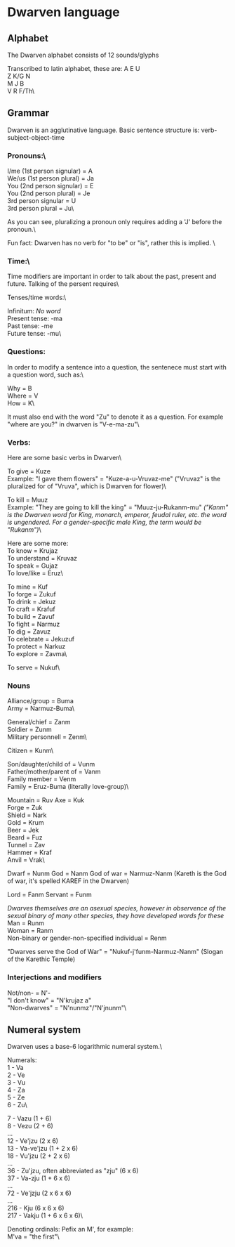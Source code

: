 

# Dwarven language 

## Alphabet

The Dwarven alphabet consists of 12 sounds/glyphs

Transcribed to latin alphabet, these are:
A E U\
Z K/G N\
M J B\
V R F/Th\

## Grammar
Dwarven is an agglutinative language. Basic sentence structure is: verb-subject-object-time

### Pronouns:\

I/me (1st person signular) = A\
We/us (1st person plural) = Ja\
You (2nd person signular) = E\
You (2nd person plural) = Je\
3rd person signular = U\
3rd person plural = Ju\

As you can see, pluralizing a pronoun only requires adding a 'J' before the pronoun.\

Fun fact: Dwarven has no verb for "to be" or "is", rather this is implied.  \

### Time:\

Time modifiers are important in order to talk about the past, present and future. Talking of the persent requires\

Tenses/time words:\

Infinitum: *No word*\
Present tense: -ma\
Past tense: -me\
Future tense: -mu\

### Questions:

In order to modify a sentence into a question, the sentenece must start with a question word, such as:\

Why = B\
Where = V\
How = K\

It must also end with the word "Zu" to denote it as a question. For example "where are you?" in dwarven is "V-e-ma-zu"\

### Verbs:

Here are some basic verbs in Dwarven\

To give = Kuze\
Example: "I gave them flowers" = "Kuze-a-u-Vruvaz-me" ("Vruvaz" is the pluralized for of "Vruva", which is Dwarven for flower)\

To kill = Muuz\
Example: "They are going to kill the king" = "Muuz-ju-Rukanm-mu" *("Kanm" is the Dwarven word for King, monarch, emperor, feudal ruler, etc. the word is ungendered. For a gender-specific male King, the term would be "Rukanm")*\

Here are some more:\
To know = Krujaz\
To understand = Kruvaz\
To speak = Gujaz\
To love/like = Eruz\

To mine = Kuf\
To forge = Zukuf\
To drink = Jekuz\
To craft = Krafuf\
To build = Zavuf\
To fight = Narmuz\
To dig = Zavuz\
To celebrate = Jekuzuf\
To protect = Narkuz\
To explore = Zavma\

To serve = Nukuf\

### Nouns

Alliance/group = Buma\
Army = Narmuz-Buma\

General/chief = Zanm\
Soldier = Zunm\
Military personnell = Zenm\

Citizen = Kunm\

Son/daughter/child of = Vunm\
Father/mother/parent of = Vanm\
Family member = Venm\
Family = Eruz-Buma (literally love-group)\

Mountain = Ruv
Axe = Kuk\
Forge = Zuk\
Shield = Nark\
Gold = Krum\
Beer = Jek\
Beard = Fuz\
Tunnel = Zav\
Hammer = Kraf\
Anvil = Vrak\

Dwarf = Nunm
God = Nanm
God of war = Narmuz-Nanm (Kareth is the God of war, it's spelled KAREF in the Dwarven)

Lord = Fanm
Servant = Funm

*Dwarves themselves are an asexual species, however in observence of the sexual binary of many other species, they have developed words for these*\
Man = Runm\
Woman = Ranm\
Non-binary or gender-non-specified individual = Renm



"Dwarves serve the God of War" = "Nukuf-j'funm-Narmuz-Nanm" (Slogan of the Karethic Temple)


### Interjections and modifiers

Not/non- = N'-\
"I don't know" = "N'krujaz a"\
"Non-dwarves" = "N'nunmz"/"N'jnunm"\


## Numeral system

Dwarven uses a base-6 logarithmic numeral system.\

Numerals:\
1 - Va\
2 - Ve\
3 - Vu\
4 - Za\
5 - Ze\
6 - Zu\

7 - Vazu (1 + 6)\
8 - Vezu (2 + 6)\
...\
12 - Ve'jzu (2 x 6)\
13 - Va-ve'jzu (1 + 2 x 6)\
18 - Vu'jzu (2 + 2 x 6)\
...\
36 - Zu'jzu, often abbreviated as "zju" (6 x 6)\
37 - Va-zju (1 + 6 x 6)\
...\
72 - Ve'jzju (2 x 6 x 6)\
...\
216 - Kju (6 x 6 x 6)\
217 - Vakju (1 + 6 x 6 x 6)\

Denoting ordinals: Pefix an M', for example:\
M'va = "the first"\
